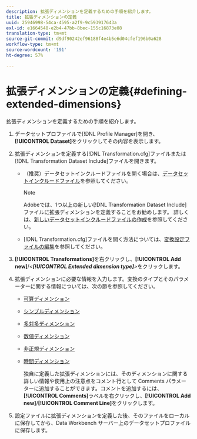 ```yaml
---
description: 拡張ディメンションを定義するための手順を紹介します。
title: 拡張ディメンションの定義
uuid: 25946998-54ca-4595-a2f9-9c593917643a
exl-id: e1664548-e2b4-47bb-8bec-155c16873e08
translation-type: tm+mt
source-git-commit: d9df90242ef96188f4e4b5e6d04cfef196b0a628
workflow-type: tm+mt
source-wordcount: '191'
ht-degree: 57%

---
```


# 拡張ディメンションの定義{#defining-extended-dimensions}

拡張ディメンションを定義するための手順を紹介します。

1. データセットプロファイルで[!DNL Profile Manager]を開き、**[!UICONTROL Dataset]**&#x200B;をクリックしてその内容を表示します。
1. 拡張ディメンションを定義する[!DNL Transformation.cfg]ファイルまたは[!DNL Transformation Dataset Include]ファイルを開きます。

   * （推奨）データセットインクルードファイルを開く場合は、[データセットインクルードファイル](../../../home/c-dataset-const-proc/c-dataset-inc-files/c-abt-dataset-inc-files.md)を参照してください。

      >[!NOTE]
      >
      >Adobeでは、1つ以上の新しい[!DNL Transformation Dataset Include]ファイルに拡張ディメンションを定義することをお勧めします。 詳しくは、[新しいデータセットインクルードファイルの作成](../../../home/c-dataset-const-proc/c-dataset-inc-files/c-work-dataset-inc-files/t-create-new-dataset-inc-files.md#task-b29f30605c374a6ca747ac843337b06e)を参照してください。

   * [!DNL Transformation.cfg]ファイルを開く方法については、[変換設定ファイルの編集](../../../home/c-dataset-const-proc/c-trans-config-file/t-edit-trans-config-file.md#task-cfef4142c1bf4437a669d1fdc75cabbc)を参照してください。

1. **[!UICONTROL Transformations]**&#x200B;を右クリックし、**[!UICONTROL Add new]**/*&lt;**[!UICONTROL Extended dimension type]**>*&#x200B;をクリックします。
1. 拡張ディメンションに必要な情報を入力します。変換のタイプとそのパラメーターに関する情報については、次の節を参照してください。

   * [可算ディメンション](../../../home/c-dataset-const-proc/c-ex-dim/c-types-ex-dim/c-count-dim.md#concept-f28b633419494e7bbc510012dbfcc6f8)
   * [シンプルディメンション](../../../home/c-dataset-const-proc/c-ex-dim/c-types-ex-dim/c-simple-dim.md#concept-c1d804dac4094489afe61560d2908181)
   * [多対多ディメンション](../../../home/c-dataset-const-proc/c-ex-dim/c-types-ex-dim/c-many-dim.md#concept-5ed3cca8b2194d4f96134f6238040998)
   * [数値ディメンション](../../../home/c-dataset-const-proc/c-ex-dim/c-types-ex-dim/c-num-dim.md#concept-8513b9afaff447c8b334410b565b91ed)
   * [非正規ディメンション](../../../home/c-dataset-const-proc/c-ex-dim/c-types-ex-dim/c-denormal-dim.md#concept-54a2600b8ee748b7acff405daccf3489)
   * [時間ディメンション](../../../home/c-dataset-const-proc/c-ex-dim/c-types-ex-dim/c-time-dim.md#concept-1e4eeb8d33964bb2a8d5768d6439df67)

      独自に定義した拡張ディメンションには、そのディメンションに関する詳しい情報や使用上の注意点をコメント行として Comments パラメーターに追加することができます。コメントを追加するには、**[!UICONTROL Comments]**&#x200B;ラベルを右クリックし、**[!UICONTROL Add new]**/**[!UICONTROL Comment Line]**&#x200B;をクリックします。

1. 設定ファイルに拡張ディメンションを定義した後、そのファイルをローカルに保存してから、Data Workbench サーバー上のデータセットプロファイルに保存します。
